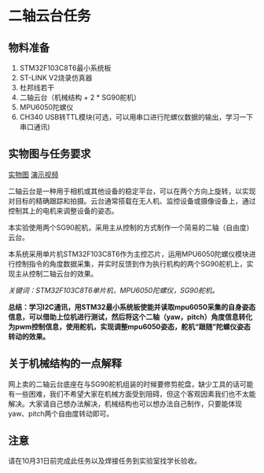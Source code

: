 # 二轴云台任务

## 物料准备

1. STM32F103C8T6最小系统板
2. ST-LINK V2烧录仿真器
3. 杜邦线若干
4. 二轴云台（机械结构 + 2 * SG90舵机）
5. MPU6050陀螺仪
6. CH340 USB转TTL模块(可选，可以用串口进行陀螺仪数据的输出，学习一下串口通讯)

## 实物图与任务要求

[实物图](tasks\3.EasyGimbal\assets\实物图.jpg)
[演示视频](tasks\3.EasyGimbal\assets\演示视频.mp4)

二轴云台是一种用于相机或其他设备的稳定平台，可以在两个方向上旋转，以实现对目标的精确跟踪和拍摄。云台通常搭载在无人机、监控设备或摄像设备上，通过控制其上的电机来调整设备的姿态。

本实验使用两个SG90舵机，采用主从控制的方式制作一个简易的二轴（自由度）云台。

本系统采用单片机STM32F103C8T6作为主控芯片，运用MPU6050陀螺仪模块进行控制指令的角度数据采集，并实时反馈到作为执行机构的两个SG90舵机上，实现主从控制二轴云台的效果。

*关键词：STM32F103C8T6单片机，MPU6050陀螺仪，SG90舵机。*

**总结：学习I2C通讯，用STM32最小系统板使能并读取mpu6050采集的自身姿态信息，可以借助上位机进行测试，然后将这个二轴（yaw，pitch）角度信息转化为pwm控制信息，使用舵机，实现调整mpu6050姿态，舵机“跟随”陀螺仪姿态转动的效果。**

## 关于机械结构的一点解释

网上卖的二轴云台底座在与SG90舵机组装的时候要修剪舵盘，缺少工具的话可能有一些困难，我们不希望大家在机械方面受到阻碍，但这个客观因素我们也不太能解决。大家请自己想办法解决，机械结构也可以想办法自己制作，只要能体现yaw、pitch两个自由度转动即可。

## 注意

请在10月31日前完成此任务以及焊接任务到实验室找学长验收。
